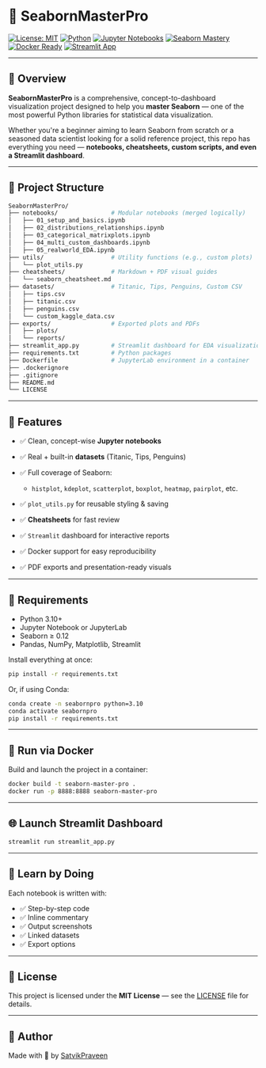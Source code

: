 # 🎨 SeabornMasterPro

[![License: MIT](https://img.shields.io/badge/License-MIT-blue.svg)](LICENSE)
[![Python](https://img.shields.io/badge/Python-3.10%2B-darkgreen.svg)](https://www.python.org/)
[![Jupyter Notebooks](https://img.shields.io/badge/Jupyter-Notebook-orange.svg)](https://jupyter.org/)
[![Seaborn Mastery](https://img.shields.io/badge/Seaborn-100%25-brightgreen.svg)](https://seaborn.pydata.org/)
[![Docker Ready](https://img.shields.io/badge/Docker-Ready-blueviolet.svg)](https://www.docker.com/)
[![Streamlit App](https://img.shields.io/badge/Streamlit-Dashboard-red.svg)](https://streamlit.io/)

---

## 📌 Overview

**SeabornMasterPro** is a comprehensive, concept-to-dashboard visualization project designed to help you **master Seaborn** — one of the most powerful Python libraries for statistical data visualization.

Whether you're a beginner aiming to learn Seaborn from scratch or a seasoned data scientist looking for a solid reference project, this repo has everything you need — **notebooks, cheatsheets, custom scripts, and even a Streamlit dashboard**.

---

## 📂 Project Structure

```bash
SeabornMasterPro/
├── notebooks/               # Modular notebooks (merged logically)
│   ├── 01_setup_and_basics.ipynb
│   ├── 02_distributions_relationships.ipynb
│   ├── 03_categorical_matrixplots.ipynb
│   ├── 04_multi_custom_dashboards.ipynb
│   ├── 05_realworld_EDA.ipynb
├── utils/                   # Utility functions (e.g., custom plots)
│   └── plot_utils.py
├── cheatsheets/             # Markdown + PDF visual guides
│   └── seaborn_cheatsheet.md
├── datasets/                # Titanic, Tips, Penguins, Custom CSV
│   ├── tips.csv
│   ├── titanic.csv
│   ├── penguins.csv
│   └── custom_kaggle_data.csv
├── exports/                 # Exported plots and PDFs
│   ├── plots/
│   └── reports/
├── streamlit_app.py         # Streamlit dashboard for EDA visualizations
├── requirements.txt         # Python packages
├── Dockerfile               # JupyterLab environment in a container
├── .dockerignore
├── .gitignore
├── README.md
└── LICENSE
```

---

## 🚀 Features

- ✅ Clean, concept-wise **Jupyter notebooks**
- ✅ Real + built-in **datasets** (Titanic, Tips, Penguins)
- ✅ Full coverage of Seaborn:

  - `histplot`, `kdeplot`, `scatterplot`, `boxplot`, `heatmap`, `pairplot`, etc.

- ✅ `plot_utils.py` for reusable styling & saving
- ✅ **Cheatsheets** for fast review
- ✅ `Streamlit` dashboard for interactive reports
- ✅ Docker support for easy reproducibility
- ✅ PDF exports and presentation-ready visuals

---

## 🧪 Requirements

- Python 3.10+
- Jupyter Notebook or JupyterLab
- Seaborn ≥ 0.12
- Pandas, NumPy, Matplotlib, Streamlit

Install everything at once:

```bash
pip install -r requirements.txt
```

Or, if using Conda:

```bash
conda create -n seabornpro python=3.10
conda activate seabornpro
pip install -r requirements.txt
```

---

## 🐳 Run via Docker

Build and launch the project in a container:

```bash
docker build -t seaborn-master-pro .
docker run -p 8888:8888 seaborn-master-pro
```

---

## 🌐 Launch Streamlit Dashboard

```bash
streamlit run streamlit_app.py
```

---

## 📘 Learn by Doing

Each notebook is written with:

- ✅ Step-by-step code
- ✅ Inline commentary
- ✅ Output screenshots
- ✅ Linked datasets
- ✅ Export options

---

## 📄 License

This project is licensed under the **MIT License** — see the [LICENSE](LICENSE) file for details.

---

## 📣 Author

Made with 💙 by [SatvikPraveen](https://github.com/SatvikPraveen)
